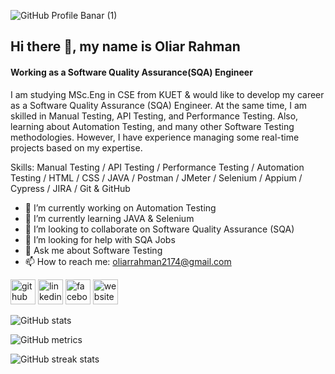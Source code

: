 ![GitHub Profile Banar (1)](https://github.com/user-attachments/assets/984b2ee6-3bc0-49fc-9db9-4a3282c1cf33)
## Hi there 👋, my name is Oliar Rahman
#### Working as a Software Quality Assurance(SQA) Engineer


I am studying MSc.Eng in CSE from KUET & would like to develop my career as a Software Quality Assurance (SQA) Engineer. At the same time, I am skilled in Manual Testing, API Testing, and Performance Testing. Also, learning about Automation Testing, and many other Software Testing methodologies. However, I have experience managing some real-time projects based on my expertise.

Skills: Manual Testing / API Testing / Performance Testing / Automation Testing / HTML / CSS / JAVA / Postman / JMeter / Selenium / Appium / Cypress / JIRA / Git & GitHub

- 🔭 I’m currently working on Automation Testing 
- 🌱 I’m currently learning JAVA & Selenium 
- 👯 I’m looking to collaborate on Software Quality Assurance (SQA) 
- 🤔 I’m looking for help with SQA Jobs 
- 💬 Ask me about Software Testing 
- 📫 How to reach me: oliarrahman2174@gmail.com 


[<img src='https://cdn.jsdelivr.net/npm/simple-icons@3.0.1/icons/github.svg' alt='github' height='40'>](https://github.com/oliar74)  [<img src='https://cdn.jsdelivr.net/npm/simple-icons@3.0.1/icons/linkedin.svg' alt='linkedin' height='40'>](https://www.linkedin.com/in/oliar-rahman/)  [<img src='https://cdn.jsdelivr.net/npm/simple-icons@3.0.1/icons/facebook.svg' alt='facebook' height='40'>](https://www.facebook.com/oliar.rahman.2174/)  [<img src='https://cdn.jsdelivr.net/npm/simple-icons@3.0.1/icons/icloud.svg' alt='website' height='40'>](https://www.oliarrahman.adspeon.com/)  

![GitHub stats](https://github-readme-stats.vercel.app/api?username=oliar74&show_icons=true)  

![GitHub metrics](https://metrics.lecoq.io/oliar74)  

![GitHub streak stats](https://streak-stats.demolab.com/?user=oliar74)  

